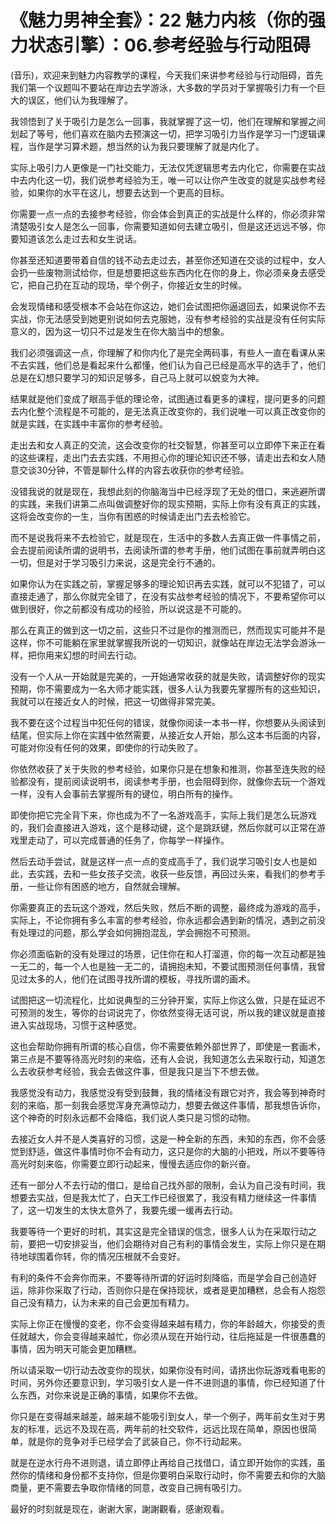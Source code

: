# 《魅力男神全套》：22 魅力内核（你的强力状态引擎）：06.参考经验与行动阻碍

(音乐)，欢迎来到魅力内容教学的课程，今天我们来讲参考经验与行动阻碍，首先我们第一个议题叫不要站在岸边去学游泳，大多数的学员对于掌握吸引力有一个巨大的误区，他们认为我理解了。

我领悟到了关于吸引力是怎么一回事，我就掌握了这一切，他们在理解和掌握之间划起了等号，他们喜欢在脑内去预演这一切，把学习吸引力当作是学习一门逻辑课程，当作是学习算术题，想当然的认为我只要理解了就是内化了。

实际上吸引力人更像是一门社交能力，无法仅凭逻辑思考去内化它，你需要在实战中去内化这一切，我们说参考经验为王，唯一可以让你产生改变的就是实战参考经验，如果你的水平在这儿，想要去达到一个更高的目标。

你需要一点一点的去接参考经验，你会体会到真正的实战是什么样的，你必须非常清楚吸引女人是怎么一回事，你需要知道如何去建立吸引，但是这还远远不够，你要知道该怎么走过去和女生说话。

你甚至还知道要带着自信的钱不动去走过去，甚至你还知道在交谈的过程中，女人会扔一些废物测试给你，但是想要把这些东西内化在你的身上，你必须亲身去感受它，把自己扔在互动的现场，举个例子，你接近女生的时候。

会发现情绪和感受根本不会站在你这边，她们会试图把你逼退回去，如果说你不去实战，你无法感受到她更别说如何去克服她，没有参考经验的实战是没有任何实际意义的，因为这一切只不过是发生在你大脑当中的想象。

我们必须强调这一点，你理解了和你内化了是完全两码事，有些人一直在看课从来不去实践，他们总是看起来什么都懂，他们认为自己已经是高水平的选手了，他们总是在幻想只要学习的知识足够多，自己马上就可以蜕变为大神。

结果就是他们变成了眼高手低的理论帝，试图通过看更多的课程，提问更多的问题去内化整个流程是不可能的，是无法真正改变你的，我们说唯一可以真正改变你的就是实践，在实践中丰富你的参考经验。

走出去和女人真正的交流，这会改变你的社交智慧，你甚至可以立即停下来正在看的这些课程，走出门去去实践，不用担心你的理论知识还不够，请走出去和女人随意交谈30分钟，不管是聊什么样的内容去收获你的参考经验。

没错我说的就是现在，我想此刻的你脑海当中已经浮现了无处的借口，来逃避所谓的实践，来我们讲第二点叫做调整好你的现实预期，实际上你有没有真正的实践，这将会改变你的一生，当你有困惑的时候请走出门去去检验它。

而不是说我将来不去检验它，就是现在，生活中的多数人去真正做一件事情之前，会去提前阅读所谓的说明书，去阅读所谓的参考手册，他们试图在事前就弄明白这一切，但是对于学习吸引力来说，这是完全行不通的。

如果你认为在实践之前，掌握足够多的理论知识再去实践，就可以不犯错了，可以直接走通了，那么你就完全错了，在没有实战参考经验的情况下，不要希望你可以做到很好，你之前都没有成功的经验，所以说这是不可能的。

那么在真正的做到这一切之前，这些只不过是你的推测而已，然而现实可能并不是这样，你不可能躺在家里就掌握我所说的一切知识，就像站在岸边无法学会游泳一样，把你用来幻想的时间去行动。

没有一个人从一开始就是完美的，一开始通常收获的就是失败，请调整好你的现实预期，你不需要成为一名大师才能实践，很多人认为我要先掌握所有的这些知识，我就可以在接近女人的时候，把这一切做得非常完美。

我不要在这个过程当中犯任何的错误，就像你阅读一本书一样，你想要从头阅读到结尾，但实际上你在实践中依然需要，从接近女人开始，那么这本书后面的内容，可能对你没有任何的效果，即使你的行动失败了。

你依然收获了关于失败的参考经验，如果你只是在想象和推测，你甚至连失败的经验都没有，提前阅读说明书，阅读参考手册，也会阻碍到你，就像你去玩一个游戏一样，没有人会事前去掌握所有的键位，明白所有的操作。

即使你把它完全背下来，你也成为不了一名游戏高手，实际上我们是怎么玩游戏的，我们会直接进入游戏，这个是移动键，这个是跳跃键，然后你就可以正常在游戏里走动了，可以完成普通的任务了，你每学一样操作。

然后去动手尝试，就是这样一点一点的变成高手了，我们说学习吸引女人也是如此，去实践，去和一些女孩子交流，收获一些反馈，再回过头来，看我们的参考手册，一些让你有困惑的地方，自然就会理解。

你需要真正的去玩这个游戏，然后失败，然后不断的调整，最终成为游戏的高手，实际上，不论你拥有多么丰富的参考经验，你永远都会遇到新的情况，遇到之前没有处理过的问题，那么学会如何拥抱混乱，学会拥抱不可预测。

你必须面临新的没有处理过的场景，记住你在和人打溜道，你的每一次互动都是独一无二的，每一个人也是独一无二的，请拥抱未知，不要试图预测任何事情，我曾见过太多的人，他们在试图寻找所谓的模板，寻找所谓的画术。

试图把这一切流程化，比如说典型的三分钟开案，实际上你这么做，只是在延迟不可预测的发生，等你的台词说完了，你依然变得无话可说，所以我的建议就是直接进入实战现场，习惯于这种感觉。

这也会帮助你拥有所谓的核心自信，你不需要依赖外部世界了，即使是一套画术，第三点是不要等待高光时刻的来临，还有人会说，我知道怎么去采取行动，知道怎么去收获参考经验，我会去做这件事，但是我只是当下不想去做。

我感觉没有动力，我感觉没有受到鼓舞，我的情绪没有跟它对齐，我会等到神奇时刻的来临，那一刻我会感觉浑身充满惊动力，想要去做这件事情，那我想告诉你，这个神奇的时刻永远都不会降临，我们说人类只是习惯的动物。

去接近女人并不是人类喜好的习惯，这是一种全新的东西，未知的东西，你不会感觉到舒适，做这件事情时你不会有动力，这只是你的大脑的小把戏，所以不要等待高光时刻来临，你需要立即行动起来，慢慢去适应你的新兴奋。

还有一部分人不去行动的借口，是给自己找外部的限制，会认为自己没有时间，我想要去实战，但是我太忙了，白天工作已经很累了，我没有精力继续这一件事情了，这一切发生的太快太意外了，我要先缓一缓再去行动。

我要等待一个更好的时机，其实这是完全错误的信念，很多人认为在采取行动之前，要把一切安排妥当，他们会期待对自己有利的事情会发生，实际上你只是在期待地球围着你转，你的情况压根就不会变好。

有利的条件不会奔你而来，不要等待所谓的好运时刻降临，而是学会自己创造好运，除非你采取了行动，否则你只是在保持现状，或者是更加糟糕，总会有人抱怨自己没有精力，认为未来的自己会更加有精力。

实际上你正在慢慢的变老，你不会变得越来越有精力，你的年龄越大，你接受的责任就越大，你会变得越来越忙，你必须从现在开始行动，往后拖延是一件很愚蠢的事情，因为明天可能会更加糟糕。

所以请采取一切行动去改变你的现状，如果你没有时间，请挤出你玩游戏看电影的时间，另外你还要意识到，学习吸引女人是一件不进则退的事情，你已经知道了什么东西，对你来说是正确的事情，如果你不去做。

你只是在变得越来越差，越来越不能吸引到女人，举一个例子，两年前女生对于男友的标准，远远不及现在高，两年前的社交软件，远远比现在简单，原因也很简单，就是你的竞争对手已经学会了武装自己，你不行动起来。

就是在逆水行舟不进则退，请立即停止再给自己找借口，请立即开始你的实践，虽然你的情绪和身份都不支持你，但是你要明白采取行动时，你不需要去和你的大脑商量，更不需要去争取你情绪的同意，改变自己拥有吸引力。

最好的时刻就是现在，谢谢大家，謝謝觀看，感谢观看。